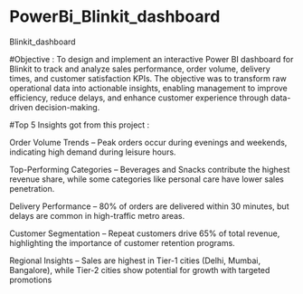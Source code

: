 # PowerBi_Blinkit_dashboard
Blinkit_dashboard

#Objective :
To design and implement an interactive Power BI dashboard for Blinkit to track and analyze sales performance, order volume, delivery times, and customer satisfaction KPIs. The objective was to transform raw operational data into actionable insights, enabling management to improve efficiency, reduce delays, and enhance customer experience through data-driven decision-making.


#Top 5 Insights got from this project :

Order Volume Trends – Peak orders occur during evenings and weekends, indicating high demand during leisure hours.

Top-Performing Categories – Beverages and Snacks contribute the highest revenue share, while some categories like personal care have lower sales penetration.

Delivery Performance – 80% of orders are delivered within 30 minutes, but delays are common in high-traffic metro areas.

Customer Segmentation – Repeat customers drive 65% of total revenue, highlighting the importance of customer retention programs.

Regional Insights – Sales are highest in Tier-1 cities (Delhi, Mumbai, Bangalore), while Tier-2 cities show potential for growth with targeted promotions
